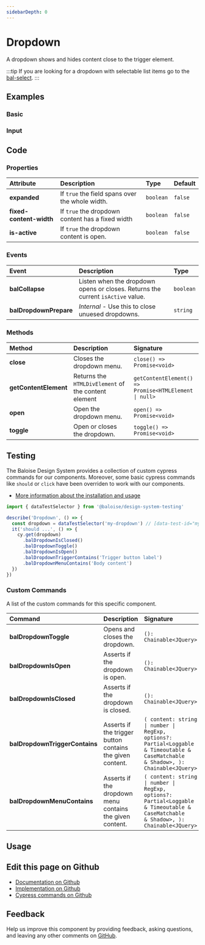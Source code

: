 ```yaml
---
sidebarDepth: 0
---
```


# Dropdown


<!-- START: human documentation top -->

A dropdown shows and hides content close to the trigger element.

:::tip
If you are looking for a dropdown with selectable list items go to the [bal-select](./bal-select.md).
:::

<!-- END: human documentation top -->

<ClientOnly><docs-component-tabs></docs-component-tabs></ClientOnly>


## Examples

### Basic

<ClientOnly><docs-demo-bal-dropdown-41></docs-demo-bal-dropdown-41></ClientOnly>


### Input

<ClientOnly><docs-demo-bal-dropdown-42></docs-demo-bal-dropdown-42></ClientOnly>



## Code



### Properties


| Attribute               | Description                                      | Type                 | Default            |
| :---------------------- | :----------------------------------------------- | :------------------- | :----------------- |
| **expanded**            | If `true` the field spans over the whole width.  | <code>boolean</code> | <code>false</code> |
| **fixed-content-width** | If `true` the dropdown content has a fixed width | <code>boolean</code> | <code>false</code> |
| **is-active**           | If `true` the dropdown content is open.          | <code>boolean</code> | <code>false</code> |

### Events


| Event                  | Description                                                                     | Type                 |
| :--------------------- | :------------------------------------------------------------------------------ | :------------------- |
| **balCollapse**        | Listen when the dropdown opens or closes. Returns the current `isActive` value. | <code>boolean</code> |
| **balDropdownPrepare** | *Internal* - Use this to close unuesed dropdowns.                               | <code>string</code>  |

### Methods


| Method                | Description                                         | Signature                                                                          |
| :-------------------- | :-------------------------------------------------- | :--------------------------------------------------------------------------------- |
| **close**             | Closes the dropdown menu.                           | <code>close() =&#62; Promise&#60;void&#62;</code>                                  |
| **getContentElement** | Returns the `HTMLDivElement` of the content element | <code>getContentElement() =&#62; Promise&#60;HTMLElement  &#124;  null&#62;</code> |
| **open**              | Open the dropdown menu.                             | <code>open() =&#62; Promise&#60;void&#62;</code>                                   |
| **toggle**            | Open or closes the dropdown.                        | <code>toggle() =&#62; Promise&#60;void&#62;</code>                                 |

## Testing

The Baloise Design System provides a collection of custom cypress commands for our components. Moreover, some basic cypress commands like `should` or `click` have been overriden to work with our components.

- [More information about the installation and usage](/components/tooling/testing.html)

<!-- START: human documentation testing -->

```typescript
import { dataTestSelector } from '@baloise/design-system-testing'

describe('Dropdown', () => {
  const dropdown = dataTestSelector('my-dropdown') // [data-test-id="my-dropdown"]
  it('should ...', () => {
    cy.get(dropdown)
      .balDropdownIsClosed()
      .balDropdownToggle()
      .balDropdownIsOpen()
      .balDropdownTriggerContains('Trigger button label')
      .balDropdownMenuContains('Body content')
  })
})
```

<!-- END: human documentation testing -->

### Custom Commands

A list of the custom commands for this specific component.

| Command                        | Description                                               | Signature                                                                                                                                                                                |
| :----------------------------- | :-------------------------------------------------------- | :--------------------------------------------------------------------------------------------------------------------------------------------------------------------------------------- |
| **balDropdownToggle**          | Opens and closes the dropdown.                            | <code>(): Chainable&#60;JQuery&#62;</code>                                                                                                                                               |
| **balDropdownIsOpen**          | Asserts if the dropdown is open.                          | <code>(): Chainable&#60;JQuery&#62;</code>                                                                                                                                               |
| **balDropdownIsClosed**        | Asserts if the dropdown is closed.                        | <code>(): Chainable&#60;JQuery&#62;</code>                                                                                                                                               |
| **balDropdownTriggerContains** | Asserts if the trigger button contains the given content. | <code>(       content: string  &#124;  number  &#124;  RegExp,       options?: Partial&#60;Loggable & Timeoutable & CaseMatchable & Shadow&#62;,     ): Chainable&#60;JQuery&#62;</code> |
| **balDropdownMenuContains**    | Asserts if the dropdown menu contains the given content.  | <code>(       content: string  &#124;  number  &#124;  RegExp,       options?: Partial&#60;Loggable & Timeoutable & CaseMatchable & Shadow&#62;,     ): Chainable&#60;JQuery&#62;</code> |

## Usage

<!-- START: human documentation usage -->

<!-- END: human documentation usage -->



## Edit this page on Github

* [Documentation on Github](https://github.com/baloise/design-system/blob/master/docs/src/components/components/bal-dropdown.md)
* [Implementation on Github](https://github.com/baloise/design-system/blob/master/packages/components/src/components/bal-dropdown)
* [Cypress commands on Github](https://github.com/baloise/design-system/blob/master/packages/testing/src/commands)

## Feedback

Help us improve this component by providing feedback, asking questions, and leaving any other comments on [GitHub](https://github.com/baloise/design-system/issues/new).


<ClientOnly>
  <docs-component-script tag="balDropdown"></docs-component-script>
</ClientOnly>
